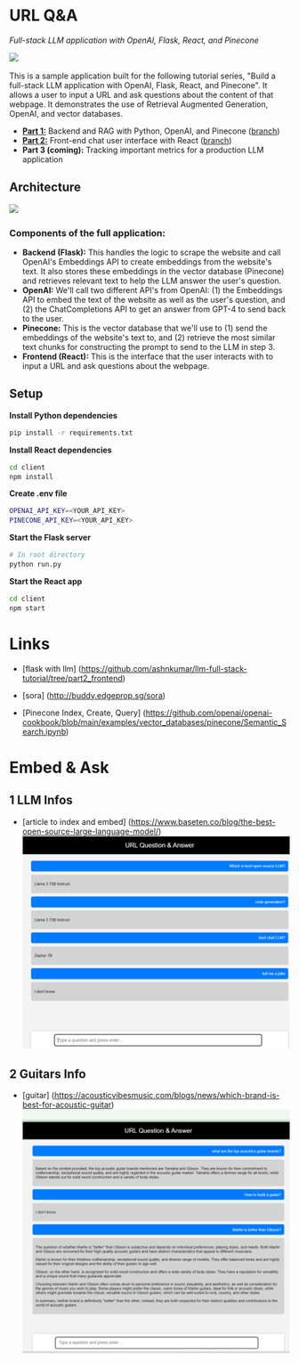 # URL Q&A
*Full-stack LLM application with OpenAI, Flask, React, and Pinecone*

<img src="https://media4.giphy.com/media/v1.Y2lkPTc5MGI3NjExczdhcjIyZTd1YWZmdDdsem1rbTd3c2VjYnR6YmtmcTF5bjFuajAzciZlcD12MV9pbnRlcm5hbF9naWZfYnlfaWQmY3Q9Zw/oolHrmHDE9XtZtSLG8/giphy.gif" width="800">

This is a sample application built for the following tutorial series, "Build a full-stack LLM application with OpenAI, Flask, React, and Pinecone". It allows a user to input a URL and ask questions about the content of that webpage. It demonstrates the use of Retrieval Augmented Generation, OpenAI, and vector databases.
* **[Part 1:](https://shwinda.medium.com/ceda4e290c33](https://medium.com/@shwinda/build-a-full-stack-llm-application-with-openai-flask-react-and-pinecone-part-1-f3844429a5ef))** Backend and RAG with Python, OpenAI, and Pinecone ([branch](https://github.com/ashnkumar/llm_full_stack_tutorial/tree/part1_backend))
* **[Part 2:](https://medium.com/@shwinda/build-a-full-stack-llm-application-with-openai-flask-react-and-pinecone-part-2-ceda4e290c33)** Front-end chat user interface with React ([branch](https://github.com/ashnkumar/llm_full_stack_tutorial/tree/part2_frontend))
* **Part 3 (coming):** Tracking important metrics for a production LLM application

## Architecture
<img src="https://i.imgur.com/FqOr8t8.png" witdth="800">

### Components of the full application:
* **Backend (Flask):** This handles the logic to scrape the website and call OpenAI's Embeddings API to create embeddings from the website's text. It also stores these embeddings in the vector database (Pinecone) and retrieves relevant text to help the LLM answer the user's question.
* **OpenAI:** We'll call two different API's from OpenAI: (1) the Embeddings API to embed the text of the website as well as the user's question, and (2) the ChatCompletions API to get an answer from GPT-4 to send back to the user.
* **Pinecone:** This is the vector database that we'll use to (1) send the embeddings of the website's text to, and (2) retrieve the most similar text chunks for constructing the prompt to send to the LLM in step 3.
* **Frontend (React):** This is the interface that the user interacts with to input a URL and ask questions about the webpage.


## Setup

**Install Python dependencies**

```sh
pip install -r requirements.txt
```
**Install React dependencies**
```sh
cd client
npm install
```

**Create .env file**
```sh
OPENAI_API_KEY=<YOUR_API_KEY>
PINECONE_API_KEY=<YOUR_API_KEY>
```

**Start the Flask server**
```sh
# In root directory
python run.py
```

**Start the React app**
```sh
cd client
npm start
```

# Links
- [flask with llm] (https://github.com/ashnkumar/llm-full-stack-tutorial/tree/part2_frontend)

- [sora] (http://buddy.edgeprop.sg/sora)

- [Pinecone Index, Create, Query] (https://github.com/openai/openai-cookbook/blob/main/examples/vector_databases/pinecone/Semantic_Search.ipynb)

# Embed & Ask

## 1 LLM Infos
- [article to index and embed] (https://www.baseten.co/blog/the-best-open-source-large-language-model/)
![screenshot](LLM.png)

## 2 Guitars Info
- [guitar] (https://acousticvibesmusic.com/blogs/news/which-brand-is-best-for-acoustic-guitar)
![screenshot](LLM2.png)